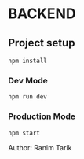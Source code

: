 # BACKEND

## Project setup
```
npm install
```

### Dev Mode
```
npm run dev
```

### Production Mode
```
npm start
```

Author: Ranim Tarik